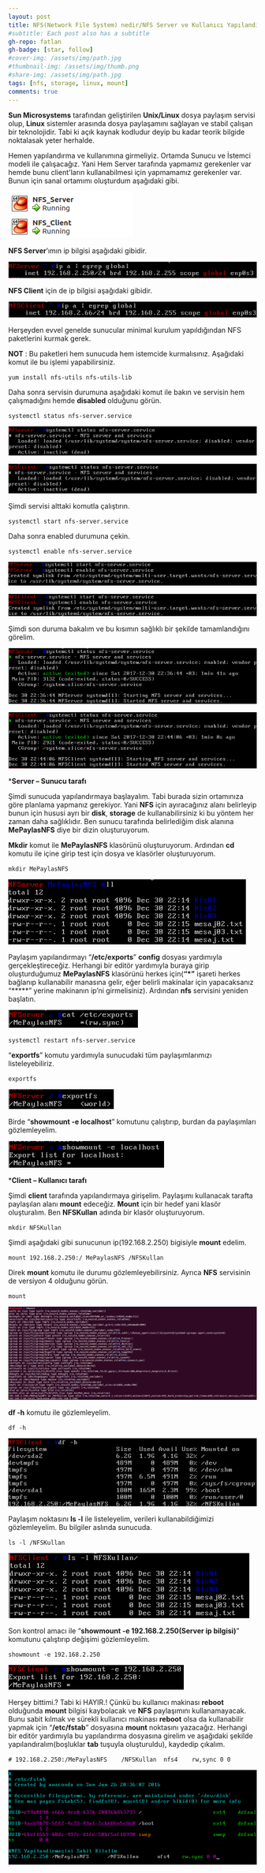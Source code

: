 ```yaml
---
layout: post
title: NFS(Network File System) nedir/NFS Server ve Kullanıcı Yapılandırması
#subtitle: Each post also has a subtitle
gh-repo: fatlan
gh-badge: [star, follow]
#cover-img: /assets/img/path.jpg
#thumbnail-img: /assets/img/thumb.png
#share-img: /assets/img/path.jpg
tags: [nfs, storage, linux, mount]
comments: true
---
```

**Sun Microsystems** tarafından geliştirilen **Unix/Linux** dosya paylaşım servisi olup, **Linux** sistemler arasında dosya paylaşamını sağlayan ve stabil çalışan bir teknolojidir. Tabi ki açık kaynak kodludur deyip bu kadar teorik bilgide noktalasak yeter herhalde.

Hemen yapılandırma ve kullanımına girmeliyiz. Ortamda Sunucu ve İstemci modeli ile çalışacağız. Yani Hem Server tarafında yapmamız gerekenler var hemde bunu client'ların kullanabilmesi için yapmamamız gerekenler var. Bunun için sanal ortamımı oluşturdum aşağıdaki gibi.

![Crepe](/assets/img/lin-nfs-con/lin-nfs-c01.png)

**NFS Server**’ımın ip bilgisi aşağıdaki gibidir.

![Crepe](/assets/img/lin-nfs-con/lin-nfs-c02.png)

**NFS Client** için de ip bilgisi aşağıdaki gibidir.

![Crepe](/assets/img/lin-nfs-con/lin-nfs-c03.png)

Herşeyden evvel genelde sunucular minimal kurulum yapıldığından NFS paketlerini kurmak gerek.

**NOT** : Bu paketleri hem sunucuda hem istemcide kurmalısınız. Aşağıdaki komut ile bu işlemi yapabilirsiniz.

~~~
yum install nfs-utils nfs-utils-lib
~~~

Daha sonra servisin durumuna aşağıdaki komut ile bakın ve servisin hem çalışmadığını hemde **disabled** olduğunu görün.

~~~
systemctl status nfs-server.service
~~~

![Crepe](/assets/img/lin-nfs-con/lin-nfs-c04.png)

![Crepe](/assets/img/lin-nfs-con/lin-nfs-c05.png)

Şimdi servisi alttaki komutla çalıştırın.

~~~
systemctl start nfs-server.service
~~~

Daha sonra enabled durumuna çekin.

~~~
systemctl enable nfs-server.service
~~~

![Crepe](/assets/img/lin-nfs-con/lin-nfs-c06.png)

![Crepe](/assets/img/lin-nfs-con/lin-nfs-c07.png)

Şimdi son duruma bakalım ve bu kısımın sağlıklı bir şekilde tamamlandığını görelim.

![Crepe](/assets/img/lin-nfs-con/lin-nfs-c08.png)

![Crepe](/assets/img/lin-nfs-con/lin-nfs-c09.png)

***Server – Sunucu tarafı**

Şimdi sunucuda yapılandırmaya başlayalım. Tabi burada sizin ortamınıza göre planlama yapmanız gerekiyor. Yani **NFS** için ayıracağınız alanı belirleyip bunun için hususi ayrı bir **disk**, **storage** de kullanabilirsiniz ki bu yöntem her zaman daha sağlıklıdır. Ben sunucu tarafında belirlediğim disk alanına **MePaylasNFS** diye bir dizin oluşturuyorum.

**Mkdir** komut ile **MePaylasNFS** klasörünü oluşturuyorum. Ardından **cd** komutu ile içine girip test için dosya ve klasörler oluşturuyorum.

~~~
mkdir MePaylasNFS
~~~

![Crepe](/assets/img/lin-nfs-con/lin-nfs-c10.png)

Paylaşım yapılandırmayı “**/etc/exports**” **config** dosyası yardımıyla gerçekleştireceğiz. Herhangi bir editör yardımıyla buraya girip oluşturduğumuz **MePaylasNFS** klasörünü herkes için(**“*”** işareti herkes bağlanıp kullanabilir manasına gelir, eğer belirli makinalar için yapacaksanız “*****” yerine makinanın ip’ni girmelisiniz). Ardından **nfs** servisini yeniden başlatın.

![Crepe](/assets/img/lin-nfs-con/lin-nfs-c11.png)

~~~
systemctl restart nfs-server.service
~~~

“**exportfs**” komutu yardımıyla sunucudaki tüm paylaşımlarımızı listeleyebiliriz.

~~~
exportfs
~~~

![Crepe](/assets/img/lin-nfs-con/lin-nfs-c12.png)

Birde “**showmount -e localhost**” komutunu çalıştırıp, burdan da paylaşımları gözlemleyelim.

![Crepe](/assets/img/lin-nfs-con/lin-nfs-c13.png)

***Client – Kullanıcı tarafı**

Şimdi **client** tarafında yapılandırmaya girişelim. Paylaşımı kullanacak tarafta paylaşılan alanı **mount** edeceğiz. **Mount** için bir hedef yani klasör oluşturalım. Ben **NFSKullan** adında bir klasör oluşturuyorum.

~~~
mkdir NFSKullan
~~~

Şimdi aşağıdaki gibi sunucunun ip(192.168.2.250) bigisiyle **mount** edelim.

~~~
mount 192.168.2.250:/ MePaylasNFS /NFSKullan
~~~

Direk **mount** komutu ile durumu gözlemleyebilirsiniz. Ayrıca **NFS** servisinin de versiyon 4 olduğunu görün.

~~~
mount
~~~

![Crepe](/assets/img/lin-nfs-con/lin-nfs-c14.png)

**df -h** komutu ile gözlemleyelim.

~~~
df -h
~~~

![Crepe](/assets/img/lin-nfs-con/lin-nfs-c15.png)

Paylaşım noktasını **ls -l** ile listeleyelim, verileri kullanabildiğimizi gözlemleyelim. Bu bilgiler aslında sunucuda.

~~~
ls -l /NFSKullan
~~~

![Crepe](/assets/img/lin-nfs-con/lin-nfs-c16.png)

Son kontrol amacı ile “**showmount -e 192.168.2.250(Server ip bilgisi)**” komutunu çalıştırıp değişimi gözlemleyelim.

~~~
showmount -e 192.168.2.250
~~~

![Crepe](/assets/img/lin-nfs-con/lin-nfs-c17.png)

Herşey bittimi.? Tabi ki HAYIR.! Çünkü bu kullanıcı makinası **reboot** olduğunda **mount** bilgisi kaybolacak ve **NFS** paylaşımını kullanamayacak. Bunu sabit kılmak ve sürekli kullanıcı makinası **reboot** olsa da kullanabilir yapmak için “**/etc/fstab**” dosyasına **mount** noktasını yazacağız. Herhangi bir editör yardımıyla bu yapılandırma dosyasına girelim ve aşağıdaki şekilde yapılandıralım(boşluklar **tab** tuşuyla oluşturuldu), kaydedip çıkalım.

~~~
# 192.168.2.250:/MePaylasNFS    /NFSKullan  nfs4    rw,sync 0 0
~~~

![Crepe](/assets/img/lin-nfs-con/lin-nfs-c18.png)
